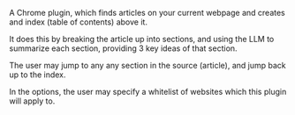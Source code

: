 A Chrome plugin, which finds articles on your current webpage and creates and index (table of contents) above it. 

It does this by breaking the article up into sections, and using the LLM to summarize each section, providing 3 key ideas of that section. 

The user may jump to any any section in the source (article), and jump back up to the index.

In the options, the user may specify a whitelist of websites which this plugin will apply to.
